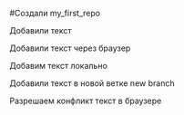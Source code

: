 ﻿#Создали  my_first_repo

Добавили текст

Добавили текст через браузер


Добавим текст локально


Добавили текст в новой ветке new branch


Разрешаем конфликт текст в браузере
